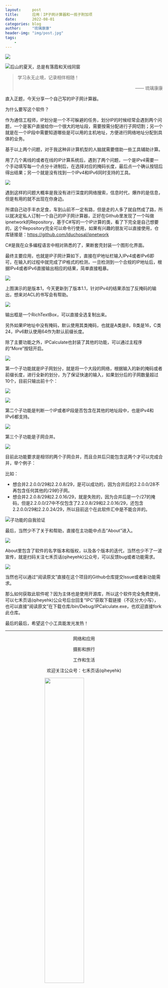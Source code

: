 ```yaml
---
layout:     post
title:      应用｜IP子网计算器和一揽子附加项
date:       2022-08-01
categories: blog
author:     "琉璃康康"
header-img: "img/post.jpg"
tags:
    - 
---
```


<style>
img{
  display:block;
  margin:0
  auto;
}
</style>

<meta name="referrer" content="never">

![][0]

![后山的夏天，总是有落霞和天线同窗][1]

> 学习永无止境，记录相伴相随！
> <p align="right">—— 琉璃康康</p>

直入正题，今天分享一个自己写的IP子网计算器。

为什么要写这个软件？

作为通信工程师，IP划分是一个不可躲避的任务，划分IP的时候经常会遇到两个问题，一个是客户直接给你一个很大的地址段，需要按需分配进行子网切割；另一个就是在一个IP段中需要知道哪些是可以用的主机地址，方便进行网络地址分配到具体的业务。

基于以上两个问题，对于我这种非计算机型的人脑就需要借助一些工具辅助计算。

用了几个离线的或者在线的IP计算系统后，遇到了两个问题，一个是IPv4需要一个手动填写每一个点分十进制后，在选择对应的掩码长度，最后点一个确认按钮后得出结果；另一个就是没有找到一个IPv4和IPv6同时支持的工具。

![][10]

遇到这样的问题大概率是我没有进行深度的网络搜索，信息时代，爆炸的是信息，但是有用的就不出现在你身边。

所谓自己动手丰衣足食，车到山前不一定有路，但是走的人多了就自然成了路，所以就决定私人订制一个自己的IP子网计算器，正好在Github里发现了一个叫做ipnetwork的Repository，基于C#写的一个IP计算的类，看了下完全是自己想要的，这个Repository完全可以命令行使用，如果有兴趣的朋友可以直接使用，仓库链接是：https://github.com/lduchosal/ipnetwork

C#是我在众多编程语言中相对熟悉的了，果断套壳封装一个图形化界面。

最终主要应用，也就是IP子网计算如下，直接在IP地址栏输入IPv4或者IPv6即可，在输入的过程中就完成了IP格式的检测，一旦检测到一个合规的IP地址后，根据IPv4或者IPv6直接输出相应的结果，简单直接粗暴。

![][2]

上图演示的是版本1，今天更新到了版本1.1，针对IPv4的结果添加了反掩码的输出，想来对ACL的书写会有帮助。

![][11]

输出框是一个RichTextBox，可以直接全选复制出来。

另外如果IP地址中没有掩码，默认使用其类掩码，也就是A类是8，B类是16，C类24，IPv6默认使用64作为默认前缀长度。

除了主要功能之外，IPCalculate也封装了其他的功能，可以通过主程序的“More”按钮开启。

![][3]

第一个子功能就是IP子网划分，就是将一个大段的网络，根据输入的新的掩码或者前缀长度，进行全新的划分，为了保证快速的输入，如果划分后的子网数量超过10个，目前只输出前十个：

![][4]

![][5]

第二个子功能是判断一个IP或者IP段是否包含在其他的地址段中，也是IPv4和IPv6都支持。

![][6]

第三个子功能是子网合并。

![][7]

目前此功能要求是相邻的两个子网合并，而且合并后只能包含这两个才可以完成合并，举个例子：

比如：
- 想合并2.2.0.0/29和2.2.0.8/29，是可以成功的，因为合并后的2.2.0.0/28不再包含任何其他的/29的子网。
- 想合并2.2.0.8/29和2.2.0.16/29，就是失败的，因为合并后是一个/27的掩码，但是2.2.0.0/27中不仅包含了2.2.0.8/29和2.2.0.16/29，还包含2.2.0.0/29和2.2.0.24/29，所以目前这个在此软件汇中是不能合并的。

![子功能的自我验证][12]

最后，当然少不了关于和帮助，直接在主功能中点击“About”进入。

![][8]

About里包含了软件的名字版本和版权，以及各个版本的迭代，当然也少不了一波宣传，就是扫码关注七禾页话(qiheyehk)公众号，可以反馈bug或者功能需求。

![][9]

当然也可以通过“阅读原文”直接在这个项目的Github仓库提交Issue或者新功能需求。

那么如何获取此软件呢？因为主体也是使用开源库，所以这个软件完全免费使用，可以七禾页话(qiheyehk)公众号后台回复“IPC”获取下载链接（不区分大小写），也可以直接“阅读原文”在下载仓库/bin/Debug/IPCalculate.exe，也欢迎直接fork此仓库。

最后的最后，希望这个小工具能发光发热！

------------
<p align="center">网络和应用</p>
<p align="center">摄影和旅行</p>
<p align="center">工作和生活</p>
<p align="center">欢迎关注公众号：七禾页话(qiheyehk)</p>
<img src="https://mmbiz.qpic.cn/mmbiz_jpg/QqiaFS6NT0eAaCjLpPgUZricqK7lIOO3hYEYIbjibRlYaiaTsib0reaQfQTmaibVw2QqZLibBWpCHJdg0v3V7yX8sQgWw/0?wx_fmt=jpeg" width="50%"/>


[0]: http://mmbiz.qpic.cn/mmbiz_gif/QqiaFS6NT0eCHicr2j8v4oD4rClUscedr9r55alibqTP1e9kss3HO7voULLsEv4yicuFFy0IJJeLAzX88yzyU9VTgA/640?wx_fmt=gif


[1]: https://mmbiz.qpic.cn/mmbiz_jpg/QqiaFS6NT0eAUwojmjZ4ngQiaYbYWGiasBITDT3ND9AKndARzkav7bQyp9LMLnEib0phsjpcOakxwA3mdwNF42ibk9A/0?wx_fmt=jpeg


[2]: https://mmbiz.qpic.cn/mmbiz_gif/QqiaFS6NT0eCYVwibzfT6iaHFN3uphDTFL51McuuMU1wz9dXUZcyjYEzFBKn2AqYchjdbWC1wwva3WVcttpQzd1Yw/0?wx_fmt=gif


[3]: https://mmbiz.qpic.cn/mmbiz_gif/QqiaFS6NT0eCYVwibzfT6iaHFN3uphDTFL5ACgnOLYnpl40YFWDcphaSicvlxrqDV2nibsiboyIBMtLkONxHqWzuDg0Q/0?wx_fmt=gif


[4]: https://mmbiz.qpic.cn/mmbiz_gif/QqiaFS6NT0eCYVwibzfT6iaHFN3uphDTFL5BZ9ViaCCauKfLPvIRlCnibjicQygueS1nhrsCjNNlVjrLdbhlHFJ3l7fw/0?wx_fmt=gif


[5]: https://mmbiz.qpic.cn/mmbiz_gif/QqiaFS6NT0eCYVwibzfT6iaHFN3uphDTFL5UERY44XA72Qf9LibVp1E6pZUuudbKyTH5G9VOFQo3lgia6OPnLxicaltw/0?wx_fmt=gif


[6]: https://mmbiz.qpic.cn/mmbiz_gif/QqiaFS6NT0eCYVwibzfT6iaHFN3uphDTFL5WCKWeyLRCJVGKCycFsnM4hFQiaYxVN8v2qdEnBoaibUia6ial6Q11dFDRQ/0?wx_fmt=gif


[7]: https://mmbiz.qpic.cn/mmbiz_gif/QqiaFS6NT0eCYVwibzfT6iaHFN3uphDTFL5yK20gEibI0IiaHib2lDO5wEpjfibFWMQRT01Sm2SE2nALSwCtjdT0U0ibiaQ/0?wx_fmt=gif


[8]: https://mmbiz.qpic.cn/mmbiz_gif/QqiaFS6NT0eCYVwibzfT6iaHFN3uphDTFL5BBy7HbcxpfLTetYLUiakJhpbLtU3b8ibGI0UXz7yhJpCGnmibgicQBIeJg/0?wx_fmt=gif


[9]: https://mmbiz.qpic.cn/mmbiz_gif/QqiaFS6NT0eCYVwibzfT6iaHFN3uphDTFL5RwgN2bR9muwk1sJCEMmnJIU48nS2ia7HzF5icUNYiayfmgte27icgswKzg/0?wx_fmt=gif


[10]:  https://mmbiz.qpic.cn/mmbiz_png/QqiaFS6NT0eAUwojmjZ4ngQiaYbYWGiasBICBz9xQ1GIeg3Bx76gicXen92LsJvnVqfMIbIn3eReNcINJDaMxZ0BPg/0?wx_fmt=png


[11]:  https://mmbiz.qpic.cn/mmbiz_png/QqiaFS6NT0eAUwojmjZ4ngQiaYbYWGiasBIwdpV4a5TcK9xqdw08cxM255z9pg1dtLM0HhraXAYlKpSNqC3TkTKKw/0?wx_fmt=png


[12]: https://mmbiz.qpic.cn/mmbiz_png/QqiaFS6NT0eAUwojmjZ4ngQiaYbYWGiasBIWx8InaLKKiaymRVlKrj951MgGlMzrTr72r0u4k1o3p9OoFVJyiaPhqJg/0?wx_fmt=png

